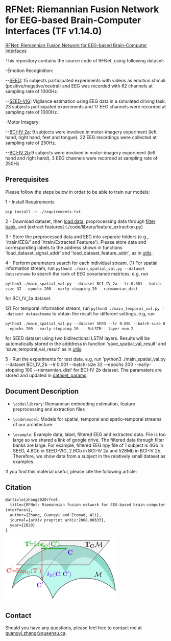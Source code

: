 # RFNet: Riemannian Fusion Network for EEG-based Brain-Computer Interfaces (TF v1.14.0)


[RFNet: Riemannian Fusion Network for EEG-based Brain-Computer Interfaces](https://arxiv.org/abs/2008.08633)



This repository contains the source code of RFNet, using following dataset:

-Emotion Recoginition: 

--[SEED](https://bcmi.sjtu.edu.cn/~seed/seed.html): 15 subjects participated experiments with videos as emotion stimuli (positive/negative/neutral) and EEG was recorded with 62 channels at sampling rate of 1000Hz.

--[SEED-VIG](https://bcmi.sjtu.edu.cn/~seed/seed-vig.html): Vigilance estimation using EEG data in a simulated driving task. 23 subjects participated experiments and 17 EEG channels were recorded at sampling rate of 1000Hz. 

-Motor Imagery: 

--[BCI-IV 2a](https://www.bbci.de/competition/iv/#dataset1): 9 subjects were involved in motor-imagery experiment (left hand, right hand, feet and tongue). 22 EEG recordings were collected at sampling rate of 250Hz. 


--[BCI-IV 2b](https://www.bbci.de/competition/iv/#dataset1):9 subjects were involved in motor-imagery experiment (left hand and right hand). 3 EEG channels were recorded at sampling rate of 250Hz. 


## Prerequisites
Please follow the steps below in order to be able to train our models:


1 - Install Requirements

```
pip install -r ./requirements.txt
```

2 - Download dataset, then [load data](./code/load_data.py), proprocessing data through [filter bank](./code/library/signal_filtering.py), and [extract features] (./code/library/feature_extraction.py)
    
3 - Store the preprocessed data and EEG into separate folders (e.g., '/train/EEG/' and '/train/Extracted Features'). Please store data and corresponding labels to the address shown in functions 'load_dataset_signal_addr' and 'load_dataset_feature_addr', as in [utils](./code/utils.py). 

4 - Perform parameters search for each individual stream. (1) For spatial information stream, run `python3 ./main_spatial_val.py --dataset datasetname` to search the rank of EEG covariance matrices. e.g, run 
```
python3 ./main_spatial_val.py --dataset BCI_IV_2a --lr 0.001 --batch-size 32 --epochs 200 --early-stopping 20 --riemannian_dist
```
for BCI_IV_2a dataset. 

(2) For temporal information stream, run `python3 ./main_temporal_val.py --dataset datasetname` to obtain the result for different settings. e.g, run
```
python3 ./main_spatial_val.py --dataset SEED --lr 0.001 --batch-size 8 --epochs 200 --early-stopping 20 -- BiLSTM --layer-num 2
```

for SEED dataset using two bidirectional LSTM layers. Results will be automatically stored in the adddress in function 'save_spatial_val_result' and 'save_temporal_val_result' as in [utils](./code/utils.py).

5 - Run the experiments for test data. e.g, run 'python3 ./main_spatial_val.py --dataset BCI_IV_2b --lr 0.001 --batch-size 32 --epochs 200 --early-stopping 100 --riemannian_dist' for BCI-IV 2b dataset. The paramaters are stored and updated in [dataset_params](./code/dataset_params.yaml).


 ## Document Description
 
- `\code\library`:   Riemannian embedding estimation, feature preprocessing and extraction files
 
- `\code\model`:     Models for spatial, temporal and spatio-temporal streams of our architecture. 
 
- `\example`:        Example data, label, filtered EEG and extracted data. File is too large so we shared a link of google drive. The filtered data through                            filter banks are large. For example, filtered EEG npy file of 1 subject is 4Gb in SEED, 4.8Gb in SEED-VIG, 2.6Gb in BCI-IV 2a and 528Mb in                        BCI-IV 2b. Therefore, we show data from a subject in the relatively small dataset as examples.
 


If you find this material useful, please cite the following article:

## Citation
```
@article{zhang2020rfnet, 
  title={RFNet: Riemannian fusion network for EEG-based brain-computer interfaces},
  author={Zhang, Guangyi and Etemad, Ali},
  journal={arXiv preprint arXiv:2008.08633},
  year={2020}
}
```
<img src="/doc/manifold.jpg" width="350" height="200">



## Contact
Should you have any questions, please feel free to contact me at [guangyi.zhang@queensu.ca](guangyi.zhang@queensu.ca).



<!-- <img src="/doc/riemannian.jpg" width="400" height="200">
 -->
